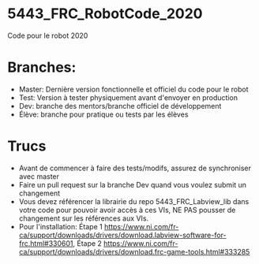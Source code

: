 # 5443_FRC_RobotCode_2020
Code pour le robot 2020

# Branches:

- Master: Dernière version fonctionnelle et officiel du code pour le robot
- Test: Version à tester physiquement avant d'envoyer en production
- Dev: branche des mentors/branche officiel de développement
- Élève: branche pour pratique ou tests par les élèves

# Trucs

- Avant de commencer à faire des tests/modifs, assurez de synchroniser avec master
- Faire un pull request sur la branche Dev quand vous voulez submit un changement
- Vous devez référencer la librairie du repo 5443_FRC_Labview_lib dans votre code pour pouvoir avoir accès à ces VIs, NE PAS pousser de changement sur les références aux VIs.
- Pour l'installation: Étape 1 https://www.ni.com/fr-ca/support/downloads/drivers/download.labview-software-for-frc.html#330601, Étape 2 https://www.ni.com/fr-ca/support/downloads/drivers/download.frc-game-tools.html#333285
